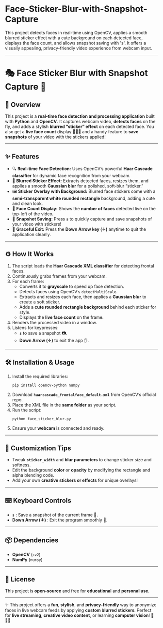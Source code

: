 # Face-Sticker-Blur-with-Snapshot-Capture
This project detects faces in real-time using OpenCV, applies a smooth blurred sticker effect with a cute background on each detected face, displays the face count, and allows snapshot saving with 's'. It offers a visually appealing, privacy-friendly video experience from webcam input.


***

# 🎭 Face Sticker Blur with Snapshot Capture 📸

## 🚀 Overview  
This project is a **real-time face detection and processing application** built with **Python** and **OpenCV**. It captures webcam video, **detects faces** on the fly, and adds a stylish **blurred “sticker” effect** on each detected face. You also get a **live face count** display 🧑‍🤝‍🧑 and a handy feature to **save snapshots** of your video with the stickers applied!

***

## ✨ Features

- 🔍 **Real-time Face Detection:** Uses OpenCV’s powerful **Haar Cascade classifier** for dynamic face recognition from your webcam.  
- 🎨 **Blurred Sticker Effect:** Extracts detected faces, resizes them, and applies a smooth **Gaussian blur** for a polished, soft-blur “sticker.”  
- 🖼️ **Sticker Overlay with Background:** Blurred face stickers come with a **semi-transparent white rounded rectangle** background, adding a cute and clean look.  
- 👥 **Face Count Display:** Shows the **number of faces** detected live on the top-left of the video.  
- 💾 **Snapshot Saving:** Press **`s`** to quickly capture and save snapshots of your video with stickers!  
- 🚪 **Graceful Exit:** Press the **Down Arrow key (↓)** anytime to quit the application cleanly.

***

## ⚙️ How It Works

1. The script loads the **Haar Cascade XML classifier** for detecting frontal faces.  
2. Continuously grabs frames from your webcam.  
3. For each frame:  
   - Converts it to **grayscale** to speed up face detection.  
   - Detects faces using OpenCV’s `detectMultiScale`.  
   - Extracts and resizes each face, then applies a **Gaussian blur** to create a soft sticker.  
   - Adds a **cute rounded rectangle background** behind each sticker for style.  
   - Displays the **live face count** on the frame.  
4. Renders the processed video in a window.  
5. Listens for keypresses:  
   - **`s`** to save a snapshot 📷.  
   - **Down Arrow (↓)** to exit the app ✋.

***

## 🛠️ Installation & Usage

1. Install the required libraries:  
   ```bash
   pip install opencv-python numpy
   ```
2. Download **`haarcascade_frontalface_default.xml`** from OpenCV’s official repo.  
3. Place the XML file in the **same folder** as your script.  
4. Run the script:  
   ```bash
   python face_sticker_blur.py
   ```
5. Ensure your **webcam** is connected and ready.

***

## 🎨 Customization Tips

- Tweak **`sticker_width`** and **blur parameters** to change sticker size and softness.  
- Edit the background **color** or **opacity** by modifying the rectangle and alpha blending code.  
- Add your own **creative stickers or effects** for unique overlays!

***

## ⌨️ Keyboard Controls

- **`s`** : Save a snapshot of the current frame 📸.  
- **Down Arrow (↓)** : Exit the program smoothly 🚪.

***

## 📦 Dependencies

- **OpenCV** (`cv2`)  
- **NumPy** (`numpy`)

***

## 📜 License

This project is **open-source** and free for **educational** and **personal use**.

***

✨ This project offers a **fun, stylish**, and **privacy-friendly** way to anonymize faces in live webcam feeds by applying **custom blurred stickers**. Perfect for **live streaming**, **creative video content**, or learning **computer vision**! 🎥👩‍💻



